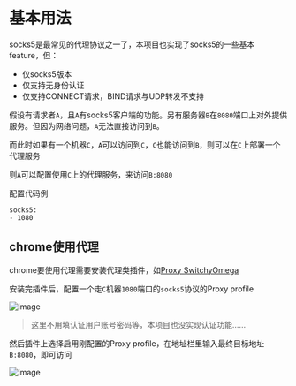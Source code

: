 # 基本用法

socks5是最常见的代理协议之一了，本项目也实现了socks5的一些基本feature，但：

* 仅socks5版本
* 仅支持无身份认证
* 仅支持CONNECT请求，BIND请求与UDP转发不支持

假设有请求者`A`，且`A`有socks5客户端的功能。另有服务器`B`在`8080`端口上对外提供服务。但因为网络问题，`A`无法直接访问到`B`。

而此时如果有一个机器`C`，`A`可以访问到`C`，`C`也能访问到`B`，则可以在`C`上部署一个代理服务

则`A`可以配置使用`C`上的代理服务，来访问`B:8080`

配置代码例

```
socks5:
- 1080
```

## chrome使用代理

chrome要使用代理需要安装代理类插件，如[Proxy SwitchyOmega](https://chrome.google.com/webstore/detail/proxy-switchyomega/padekgcemlokbadohgkifijomclgjgif?hl=zh)

安装完插件后，配置一个走`C`机器`1080`端口的`socks5`协议的Proxy profile

![image](https://user-images.githubusercontent.com/17873791/172532211-8e8d0edd-69df-487c-ab8f-85264d0d1107.png)

> 这里不用填认证用户账号密码等，本项目也没实现认证功能……

然后插件上选择启用刚配置的Proxy profile，在地址栏里输入最终目标地址`B:8080`，即可访问

![image](https://user-images.githubusercontent.com/17873791/172532487-333420b0-ff32-423c-97ae-73f69aa7e6fa.png)
